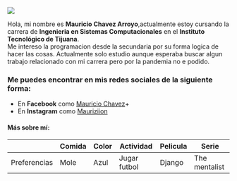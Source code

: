 ![](https://okhosting.com/resources/uploads/2016/06/buen-programador.jpg)

Hola, mi nombre es __Mauricio Chavez Arroyo__,actualmente estoy cursando la carrera de __Ingenieria en Sistemas Computacionales__ en el __Instituto Tecnológico de Tijuana__.  
Me intereso la programacion desde la secundaria por su forma logica de hacer las cosas.
Actualmente solo estudio aunque esperaba buscar algun trabajo relacionado con mi carrera pero por la pandemia no e podido.

### Me puedes encontrar en mis redes sociales de la siguiente forma:

* En __Facebook__ como [Mauricio Chavez](https://www.facebook.com/profile.php?id=100006650838910)+
* En __Instagram__ como [Mauriziion](https://www.instagram.com/mauriziion/?hl=en)

#### Más sobre mí:

|              | Comida | Color | Actividad        | Pelicula             | Serie            |
|--------------|--------|-------|------------------|----------------------|------------------|
| Preferencias |  Mole  | Azul  |    Jugar futbol  |          Django      | The mentalist    |


